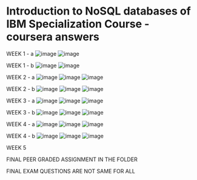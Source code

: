 # Introduction to NoSQL databases of IBM Specialization Course - coursera answers

WEEK 1 - a
![image](https://user-images.githubusercontent.com/104795331/227775996-d50ec9f6-9518-490d-9760-391f3e55b2b7.png)
![image](https://user-images.githubusercontent.com/104795331/227776036-8a03a57c-19f3-4fec-bd60-3fd1d6af82e2.png)

WEEK 1 - b
![image](https://user-images.githubusercontent.com/104795331/227776207-854d46c5-9222-49c7-95f2-d78137ab9ba6.png)
![image](https://user-images.githubusercontent.com/104795331/227776222-292aae7f-f394-4da3-b12f-c8b9e0163c6b.png)

WEEK 2 - a
![image](https://user-images.githubusercontent.com/104795331/227776391-788c21d5-895c-46be-a752-5297d2fbd333.png)
![image](https://user-images.githubusercontent.com/104795331/227776427-b3ac35f1-c43d-4274-b382-f4346996f772.png)
![image](https://user-images.githubusercontent.com/104795331/227776452-8105d162-5fb9-4204-9112-dbe757b85b60.png)

WEEK 2 - b
![image](https://user-images.githubusercontent.com/104795331/227776680-6eb2a09a-1dcc-482c-932d-e80f3b6644ba.png)
![image](https://user-images.githubusercontent.com/104795331/227776707-8cd6256f-4261-4df9-95ca-f9d13011b880.png)
![image](https://user-images.githubusercontent.com/104795331/227776737-189c6b73-306f-42a5-9b6a-7e0cd528048b.png)

WEEK 3 - a
![image](https://user-images.githubusercontent.com/104795331/227777267-e7db4bd3-8971-45dd-accc-cd21950aedbb.png)
![image](https://user-images.githubusercontent.com/104795331/227777287-facaa078-189e-45fd-90ba-1e2ef2405518.png)
![image](https://user-images.githubusercontent.com/104795331/227777303-fcac2017-7042-4fbf-88de-6465c1e5b216.png)

WEEK 3 - b
![image](https://user-images.githubusercontent.com/104795331/227777424-25547938-2098-4b46-a101-ccb372464758.png)
![image](https://user-images.githubusercontent.com/104795331/227777445-b56ad826-9182-4f5c-832c-ef57b2943280.png)
![image](https://user-images.githubusercontent.com/104795331/227777467-61ecfced-f945-46d7-a8f6-715fb0716907.png)

WEEK 4 - a
![image](https://user-images.githubusercontent.com/104795331/227777614-9fc75c99-bdec-4b98-a447-7689d4396f79.png)
![image](https://user-images.githubusercontent.com/104795331/227777648-cfe365ac-3523-4016-a723-07efb93128bc.png)
![image](https://user-images.githubusercontent.com/104795331/227777665-27bbc8ad-6e90-4e8a-aa86-5de6dcbf78d1.png)

WEEK 4 - b
![image](https://user-images.githubusercontent.com/104795331/227777810-baf97822-b8e8-4092-8781-d3557c22d3d5.png)
![image](https://user-images.githubusercontent.com/104795331/227777827-7e8e143b-0273-4486-8055-275d0910285d.png)
![image](https://user-images.githubusercontent.com/104795331/227777841-a786ce14-b561-4fa1-a9f0-82da5120d759.png)

WEEK 5


FINAL PEER GRADED ASSIGNMENT IN THE FOLDER


FINAL EXAM QUESTIONS ARE NOT SAME FOR ALL


